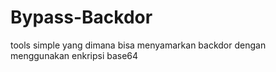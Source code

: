 # Bypass-Backdor
tools simple yang dimana bisa menyamarkan backdor dengan menggunakan enkripsi base64
